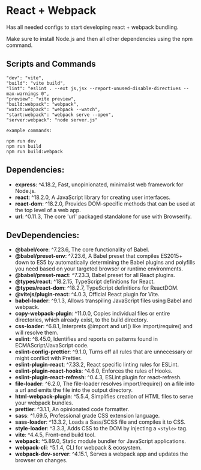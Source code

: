 # React + Webpack

Has all needed configs to start developing react + webpack bundling.

Make sure to install Node.js and then all other dependencies using the npm command.

## Scripts and Commands

    "dev": "vite",
    "build": "vite build",
    "lint": "eslint . --ext js,jsx --report-unused-disable-directives --max-warnings 0",
    "preview": "vite preview",
    "build:webpack": "webpack",
    "watch:webpack": "webpack --watch",
    "start:webpack": "webpack serve --open",
    "server:webpack": "node server.js"

    example commands:

    npm run dev
    npm run build
    npm run build:webpack

## Dependencies:

- **express**: ^4.18.2, Fast, unopinionated, minimalist web framework for Node.js.
- **react**: ^18.2.0, A JavaScript library for creating user interfaces.
- **react-dom**: ^18.2.0, Provides DOM-specific methods that can be used at the top level of a web app.
- **url**: ^0.11.3, The core 'url' packaged standalone for use with Browserify.

## DevDependencies:

- **@babel/core**: ^7.23.6, The core functionality of Babel.
- **@babel/preset-env**: ^7.23.6, A Babel preset that compiles ES2015+ down to ES5 by automatically determining the Babel plugins and polyfills you need based on your targeted browser or runtime environments.
- **@babel/preset-react**: ^7.23.3, Babel preset for all React plugins.
- **@types/react**: ^18.2.15, TypeScript definitions for React.
- **@types/react-dom**: ^18.2.7, TypeScript definitions for ReactDOM.
- **@vitejs/plugin-react**: ^4.0.3, Official React plugin for Vite.
- **babel-loader**: ^9.1.3, Allows transpiling JavaScript files using Babel and webpack.
- **copy-webpack-plugin**: ^11.0.0, Copies individual files or entire directories, which already exist, to the build directory.
- **css-loader**: ^6.8.1, Interprets @import and url() like import/require() and will resolve them.
- **eslint**: ^8.45.0, Identifies and reports on patterns found in ECMAScript/JavaScript code.
- **eslint-config-prettier**: ^9.1.0, Turns off all rules that are unnecessary or might conflict with Prettier.
- **eslint-plugin-react**: ^7.33.2, React specific linting rules for ESLint.
- **eslint-plugin-react-hooks**: ^4.6.0, Enforces the rules of Hooks.
- **eslint-plugin-react-refresh**: ^0.4.3, ESLint plugin for react-refresh.
- **file-loader**: ^6.2.0, The file-loader resolves import/require() on a file into a url and emits the file into the output directory.
- **html-webpack-plugin**: ^5.5.4, Simplifies creation of HTML files to serve your webpack bundles.
- **prettier**: ^3.1.1, An opinionated code formatter.
- **sass**: ^1.69.5, Professional grade CSS extension language.
- **sass-loader**: ^13.3.2, Loads a Sass/SCSS file and compiles it to CSS.
- **style-loader**: ^3.3.3, Adds CSS to the DOM by injecting a `<style>` tag.
- **vite**: ^4.4.5, Front-end build tool.
- **webpack**: ^5.89.0, Static module bundler for JavaScript applications.
- **webpack-cli**: ^5.1.4, CLI for webpack & ecosystem.
- **webpack-dev-server**: ^4.15.1, Serves a webpack app and updates the browser on changes.

